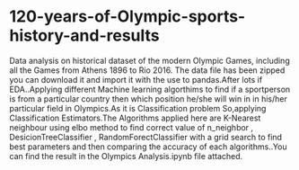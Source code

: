 # 120-years-of-Olympic-sports-history-and-results
Data analysis on historical dataset of the modern Olympic Games, including all the Games from Athens 1896 to Rio 2016.
The data file has been zipped you can download it and import it with the use to pandas.After lots if EDA..Applying different Machine learning algorthims to find if a sportperson is from a particular country then which position he/she will win in in his/her particular field in Olympics.As it is Classification problem So,applying Classification Estimators.The Algorithms applied here are K-Nearest neighbour using elbo method to find correct value of n_neighbor , DesicionTreeClassifier , RandomForectClassifier with a grid search to find best parameters and then comparing the accuracy of each algorithms..You can find the result in the Olympics Analysis.ipynb file attached.
